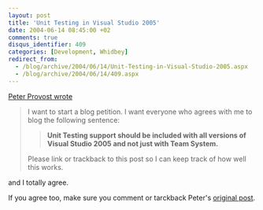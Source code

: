 ```yaml
---
layout: post
title: 'Unit Testing in Visual Studio 2005'
date: 2004-06-14 08:45:00 +02
comments: true
disqus_identifier: 409
categories: [Development, Whidbey]
redirect_from:
  - /blog/archive/2004/06/14/Unit-Testing-in-Visual-Studio-2005.aspx
  - /blog/archive/2004/06/14/409.aspx
---
```


[Peter Provost wrote](http://www.peterprovost.org/archive/2004/06/12/1379.aspx)

> I want to start a blog petition. I want everyone who agrees with me to blog the following sentence:
>
> > **Unit Testing support should be included with all versions of Visual Studio 2005 and not just with Team System.**
>
> Please link or trackback to this post so I can keep track of how well this works.

and I totally agree.

If you agree too, make sure you comment or tarckback Peter's [original post](http://www.peterprovost.org/archive/2004/06/12/1379.aspx).

